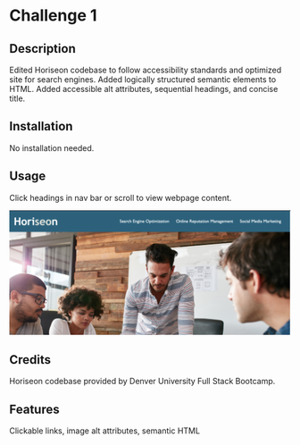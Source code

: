# Challenge 1

## Description
  
Edited Horiseon codebase to follow accessibility standards and optimized site for search engines.
Added logically structured semantic elements to HTML.
Added accessible alt attributes, sequential headings, and concise title.

## Installation

No installation needed.

## Usage

Click headings in nav bar or scroll to view webpage content.

![header with nav bar](assets/images/screenshot.png)

## Credits

Horiseon codebase provided by Denver University Full Stack Bootcamp.

## Features

Clickable links, image alt attributes, semantic HTML
